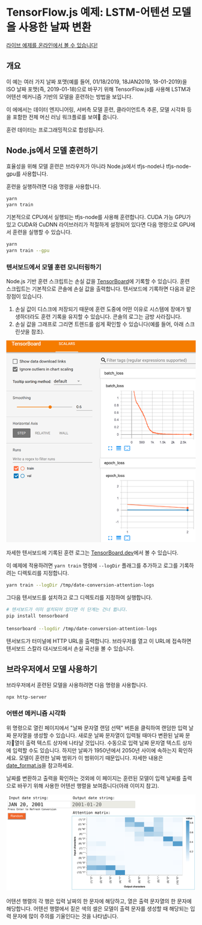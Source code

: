 # TensorFlow.js 예제: LSTM-어텐션 모델을 사용한 날짜 변환

[라이브 예제를 온라인에서 볼 수 있습니다!](https://ml-ko.kr/tfjs/date-conversion-attention)

## 개요

이 예는 여러 가지 날짜 포맷(예를 들어, 01/18/2019, 18JAN2019, 18-01-2019)을
ISO 날짜 포맷(즉, 2019-01-18)으로 바꾸기 위해 TensorFlow.js를 사용해
LSTM과 어텐션 메커니즘 기반의 모델을 훈련하는 방법을 보입니다.

이 에에서는 데이터 엔지니어링, 서버측 모델 훈련, 클라이언트측 추론, 모델 시각화 등을 포함한
전체 머신 러닝 워크플로를 보여 줍니다.

훈련 데이터는 프로그래밍적으로 합성됩니다.

## Node.js에서 모델 훈련하기

효율성을 위해 모델 훈련은 브라우저가 아니라 Node.js에서 tfjs-node나 tfjs-node-gpu를 사용합니다.

훈련을 실행하려면 다음 명령을 사용합니다.

```sh
yarn
yarn train
```

기본적으로 CPU에서 실행되는 tfjs-node를 사용해 훈련합니다.
CUDA 가능 GPU가 있고 CUDA와 CuDNN 라이브러리가 적절하게 설정되어 있다면
다음 명령으로 GPU에서 훈련을 실행할 수 있습니다.

```sh
yarn
yarn train --gpu
```

### 텐서보드에서 모델 훈련 모니터링하기

Node.js 기반 훈련 스크립트는 손실 값을 [TensorBoard](https://www.tensorflow.org/guide/summaries_and_tensorboard)에
기록할 수 있습니다. 훈련 스크립트는 기본적으로 콘솔에 손실 값을 출력합니다.
텐서보드에 기록하면 다음과 같은 장점이 있습니다.

1. 손실 값이 디스크에 저장되기 때문에 훈련 도중에 어떤 이유로 시스템에 장애가 발생하더라도 훈련 기록을 유지할 수 있습니다.
   콘솔의 로그는 금방 사라집니다.
2. 손실 값을 그래프로 그리면 트렌드를 쉽게 확인할 수 있습니다(예를 들어, 아래 스크린샷을 참조).

![date-conversion attention model training: TensorBoard example](./date-conversion-attention-tensorboard-example.png)

자세한 텐서보드에 기록된 훈련 로그는
[TensorBoard.dev](https://tensorboard.dev/experiment/CqhZhKlNSgimJbnIwvbmnw/#scalars)에서 볼 수 있습니다.

이 예제에 적용하려면 `yarn train` 명령에 `--logDir` 플래그를 추가하고 로그를 기록하려는 디렉토리를 지정합니다.

```sh
yarn train --logDir /tmp/date-conversion-attention-logs
```

그다음 텐서보드를 설치하고 로그 디렉토리를 지정하여 실행합니다.

```sh
# 텐서보드가 이미 설치되어 있다면 이 단계는 건너 뜁니다.
pip install tensorboard

tensorboard --logdir /tmp/date-conversion-attention-logs
```

텐서보드가 터미널에 HTTP URL을 출력합니다.
브라우저를 열고 이 URL에 접속하면 텐서보드 스칼라 대시보드에서 손실 곡선을 볼 수 있습니다.

## 브라우저에서 모델 사용하기

브라우저에서 훈련된 모델을 사용하려면 다음 명령을 사용합니다.

```sh
npx http-server
```

### 어텐션 메커니즘 시각화

위 명령으로 열린 페이지에서 "날짜 문자열 랜덤 선택" 버튼을 클릭하여 랜덤한 입력 날짜 문자열을 생성할 수 있습니다.
새로운 날짜 문자열이 입력될 때마다 변환된 날짜 문자열이 출력 텍스트 상자에 나타날 것입니다.
수동으로 입력 날짜 문자열 텍스트 상자에 입력할 수도 있습니다.
하지만 날짜가 1950년에서 2050년 사이에 속하는지 확인하세요.
모델이 훈련한 날짜 범위가 이 범위이기 때문입니다.
자세한 내용은 [date_format.js](./date_format.js)을 참고하세요.

날짜를 변환하고 출력을 확인하는 것외에 이 페이지는 훈련된 모델이 입력 날짜를 출력으로 바꾸기 위해 사용한
어텐션 행렬을 보여줍니다(아래 이미지 참고).

![Attention Matrix](./attention_matrix.png)

어텐션 행렬의 각 행은 입력 날짜의 한 문자에 해당하고, 열은 출력 문자열의 한 문자에 해당합니다.
어텐션 행렬에서 짙은 색의 셀은 모델이 출력 문자를 생성할 때 해당되는 입력 문자에 많이 주의를 기울인다는 것을 나타냅니다.
